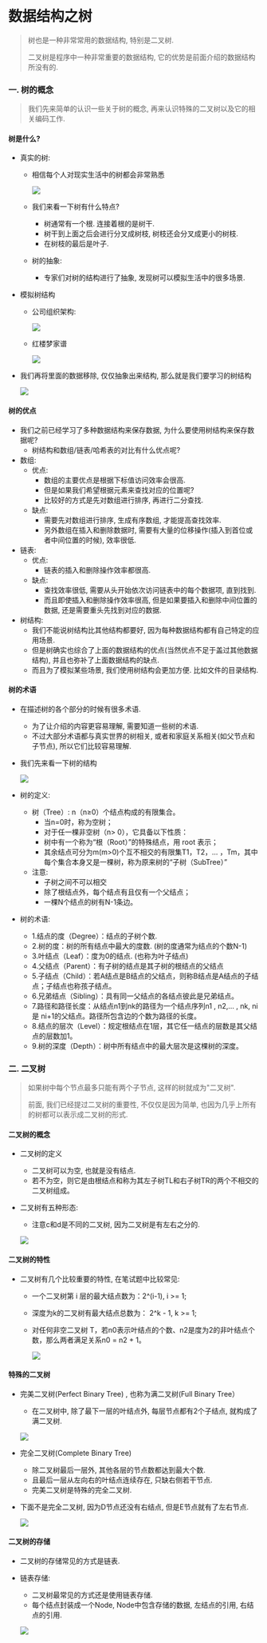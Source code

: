 # 数据结构之树

> 树也是一种非常常用的数据结构, 特别是二叉树.
>
> 二叉树是程序中一种非常重要的数据结构, 它的优势是前面介绍的数据结构所没有的.

### 一. 树的概念

> 我们先来简单的认识一些关于树的概念, 再来认识特殊的二叉树以及它的相关编码工作.

#### 树是什么?

- 真实的树:

  - 相信每个人对现实生活中的树都会非常熟悉

    ![](F:\02work-for-hqyj\06--数据结构\课件\课件二\images\现实树.png)

  - 我们来看一下树有什么特点?

    - 树通常有一个根. 连接着根的是树干.
    - 树干到上面之后会进行分叉成树枝, 树枝还会分叉成更小的树枝.
    - 在树枝的最后是叶子.

  - 树的抽象:

    - 专家们对树的结构进行了抽象, 发现树可以模拟生活中的很多场景.

- 模拟树结构

  - 公司组织架构:

    ![](F:\02work-for-hqyj\06--数据结构\课件\课件二\images\组织结构.png)

  - 红楼梦家谱

    ![](F:\02work-for-hqyj\06--数据结构\课件\课件二\images\家谱.png)

- 我们再将里面的数据移除, 仅仅抽象出来结构, 那么就是我们要学习的树结构

  ![](F:\02work-for-hqyj\06--数据结构\课件\课件二\images\抽象出来的树.png)

#### 树的优点

- 我们之前已经学习了多种数据结构来保存数据, 为什么要使用树结构来保存数据呢? 
  - 树结构和数组/链表/哈希表的对比有什么优点呢?
- 数组: 
  - 优点: 
    - 数组的主要优点是根据下标值访问效率会很高.
    - 但是如果我们希望根据元素来查找对应的位置呢?
    - 比较好的方式是先对数组进行排序, 再进行二分查找.
  - 缺点: 
    - 需要先对数组进行排序, 生成有序数组, 才能提高查找效率.
    - 另外数组在插入和删除数据时, 需要有大量的位移操作(插入到首位或者中间位置的时候), 效率很低.
- 链表: 
  - 优点: 
    - 链表的插入和删除操作效率都很高.
  - 缺点: 
    - 查找效率很低, 需要从头开始依次访问链表中的每个数据项, 直到找到.
    - 而且即使插入和删除操作效率很高, 但是如果要插入和删除中间位置的数据, 还是需要重头先找到对应的数据.
- 树结构: 
  - 我们不能说树结构比其他结构都要好, 因为每种数据结构都有自己特定的应用场景.
  - 但是树确实也综合了上面的数据结构的优点(当然优点不足于盖过其他数据结构), 并且也弥补了上面数据结构的缺点.
  - 而且为了模拟某些场景, 我们使用树结构会更加方便. 比如文件的目录结构.

#### 树的术语

- 在描述树的各个部分的时候有很多术语.

  - 为了让介绍的内容更容易理解, 需要知道一些树的术语.
  - 不过大部分术语都与真实世界的树相关, 或者和家庭关系相关(如父节点和子节点), 所以它们比较容易理解.

- 我们先来看一下树的结构

  ![](F:\02work-for-hqyj\06--数据结构\课件\课件二\images\树结构.png)

- 树的定义:

  - 树（Tree）: n（n≥0）个结点构成的有限集合。 
    - 当n=0时，称为空树；
    - 对于任一棵非空树（n> 0），它具备以下性质：
    - 树中有一个称为“根（Root）”的特殊结点，用 root 表示；
    - 其余结点可分为m(m>0)个互不相交的有限集T1，T2，... ，Tm，其中每个集合本身又是一棵树，称为原来树的“子树（SubTree）”
  - 注意: 
    - 子树之间不可以相交
    - 除了根结点外，每个结点有且仅有一个父结点；
    - 一棵N个结点的树有N-1条边。

- 树的术语:

  - 1.结点的度（Degree）：结点的子树个数.
  - 2.树的度：树的所有结点中最大的度数. (树的度通常为结点的个数N-1)
  - 3.叶结点（Leaf）：度为0的结点. (也称为叶子结点)
  - 4.父结点（Parent）：有子树的结点是其子树的根结点的父结点
  - 5.子结点（Child）：若A结点是B结点的父结点，则称B结点是A结点的子结点；子结点也称孩子结点。
  - 6.兄弟结点（Sibling）：具有同一父结点的各结点彼此是兄弟结点。
  - 7.路径和路径长度：从结点n1到nk的路径为一个结点序列n1 , n2,… , nk, ni是 ni+1的父结点。路径所包含边的个数为路径的长度。
  - 8.结点的层次（Level）：规定根结点在1层，其它任一结点的层数是其父结点的层数加1。
  - 9.树的深度（Depth）：树中所有结点中的最大层次是这棵树的深度。

### 二. 二叉树

> 如果树中每个节点最多只能有两个子节点, 这样的树就成为"二叉树".
>
> 前面, 我们已经提过二叉树的重要性, 不仅仅是因为简单, 也因为几乎上所有的树都可以表示成二叉树的形式.

#### 二叉树的概念

- 二叉树的定义

  - 二叉树可以为空, 也就是没有结点.
  - 若不为空，则它是由根结点和称为其左子树TL和右子树TR的两个不相交的二叉树组成。

- 二叉树有五种形态:

  - 注意c和d是不同的二叉树, 因为二叉树是有左右之分的.

  ![](F:\02work-for-hqyj\06--数据结构\课件\课件二\images\二叉树的形态.png)

#### 二叉树的特性

- 二叉树有几个比较重要的特性, 在笔试题中比较常见:

  - 一个二叉树第 i 层的最大结点数为：2^(i-1), i >= 1;

  - 深度为k的二叉树有最大结点总数为： 2^k - 1, k >= 1;

  - 对任何非空二叉树 T，若n0表示叶结点的个数、n2是度为2的非叶结点个数，那么两者满足关系n0 = n2 + 1。 

    ![](F:\02work-for-hqyj\06--数据结构\课件\课件二\images\二叉树的特性.png)

#### 特殊的二叉树

- 完美二叉树(Perfect Binary Tree) , 也称为满二叉树(Full Binary Tree）

  - 在二叉树中, 除了最下一层的叶结点外, 每层节点都有2个子结点, 就构成了满二叉树.

  ![](F:\02work-for-hqyj\06--数据结构\课件\课件二\images\完美二叉树.png)

- 完全二叉树(Complete Binary Tree)

  - 除二叉树最后一层外, 其他各层的节点数都达到最大个数.
  - 且最后一层从左向右的叶结点连续存在, 只缺右侧若干节点.
  - 完美二叉树是特殊的完全二叉树.

- 下面不是完全二叉树, 因为D节点还没有右结点, 但是E节点就有了左右节点.

  ![](F:\02work-for-hqyj\06--数据结构\课件\课件二\images\非完全二叉树.png)

#### 二叉树的存储

- 二叉树的存储常见的方式是链表.

- 链表存储:

  - 二叉树最常见的方式还是使用链表存储.
  - 每个结点封装成一个Node, Node中包含存储的数据, 左结点的引用, 右结点的引用.

  ![](F:\02work-for-hqyj\06--数据结构\课件\课件二\images\存储树--链表.png)

  

  